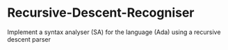 # Recursive-Descent-Recogniser
Implement a syntax analyser (SA) for the language (Ada) using a recursive descent parser
